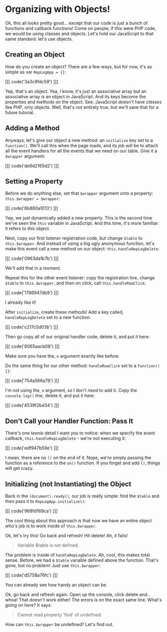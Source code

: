 # Organizing with Objects!

Ok, this all looks pretty good... except that our code is just a bunch of functions
and callback functions! Come on people, if this were PHP code, we would be using
classes and objects. Let's hold our JavaScript to that same standard: let's use objects.

## Creating an Object

How do you create an object? There are a few ways, but for now, it's as simple as
var `RepLogApp = {}`:

[[[ code('3a3c9fdc59') ]]]

Yep, that's an object. Yea, I know, it's just an associative array but an associative
array *is* an object in JavaScript. And its keys become the properties and methods
on the object. See, JavaScript doesn't have *classes* like PHP, only objects. Well,
that's not entirely true, but we'll save that for a future tutorial.

## Adding a Method

Anyways, let's give our object a new method: an `initialize` key set to a `function()`.
We'll call this when the page loads, and its job will be to attach all the event handlers
for all the events that we need on our table. Give it a `$wrapper` argument:

[[[ code('de6d2165d2') ]]]

## Setting a Property

Before we do anything else, set that `$wrapper` argument onto a property:
`this.$wrapper = $wrapper`:

[[[ code('6b880a1013') ]]]

Yep, we just dynamically added a new property. This is the second time we've seen
the `this` variable in JavaScript. And this time, it's more familiar: it refers
to *this* object.

Next, copy our first listener registration code, but change `$table` to `this.$wrapper`.
And instead of using a big ugly anonymous function, let's make this event call a
new method on our object: `this.handleRepLogDelete`:

[[[ code('0963da1b7b') ]]]

We'll add that in a moment.

Repeat this for the other event listener: copy the registration line, change
`$table` to `this.$wrapper`, and then on click, call `this.handleRowClick`:

[[[ code('1786947db9') ]]]

I already like it!

After `initialize`, create these methods! Add a key called, `handleRepLogDelete`
set to a new function:

[[[ code('c217c5d03b') ]]]

Then go copy all of our original handler code, delete it, and put it here:

[[[ code('6065aacb08') ]]]

Make sure you have the, `e` argument exactly like before.

Do the same thing for our other method: `handleRowClick` set to a `function() {}`:

[[[ code('754a566a79') ]]]

I'm not using the, `e` argument, so I don't *need* to add it. Copy the `console.log()`
line, delete it, and put it here:

[[[ code('4539f2bd34') ]]]

## Don't Call your Handler Function: Pass It

There's one *teenie* detail I want you to notice: when we specify the event callback,
`this.handleRepLogDelete` - we're *not* executing it:

[[[ code('edf947b59e') ]]]

I mean, there are no `()` on the end of it. Nope, we're simply passing the function
as a reference to the `on()` function. If you forget and add `()`, things will get crazy.

## Initializing (not Instantiating) the Object

Back in the `(document).ready()`, our job is really simple: find the `$table` and
then pass it to `RepLogApp.initialize()`:

[[[ code('968fd169ca') ]]]

The cool thing about this approach is that now we have an entire object who's job
is to work inside of `this.$wrapper`.

Ok, let's try this! Go back and refresh! Hit delete! Ah, it fails!

> Variable $table is not defined.

The problem is inside of `handleRepLogDelete`. Ah, cool, this makes total sense.
Before, we had a `$table` variable defined above the function. That's gone, but no
problem! Just use `this.$wrapper`:

[[[ code('d5758a76fc') ]]]

You can already see how handy an object can be.

Ok, go back and refresh again. Open up the console, click delete and... whoa! That
doesn't work either! The errors is on the exact same line. What's going on here?
It says:

> Cannot read property 'find' of undefined

How can `this.$wrapper` be undefined? Let's find out.
